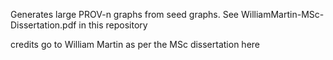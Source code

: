 Generates large PROV-n graphs from seed graphs.
See WilliamMartin-MSc-Dissertation.pdf in this repository 

credits go to William Martin as per the MSc dissertation here
